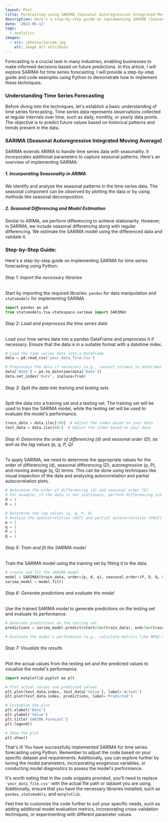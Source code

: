 ```yaml
---
layout: Post
title: Forecasting using SARIMA (Seasonal Autoregressive Integrated Moving Average) Technique
description: Here's a step-by-step guide on implementing SARIMA (Seasonal Autoregressive Integrated Moving Average) for time series forecasting using Python.
date: '2023-05-12'
tags:
  - analytics
images:
  - src: /photos/sarima.jpg
    alt: image alt attribute
---
```


Forecasting is a crucial task in many industries, enabling businesses to make informed decisions based on future predictions. In this article, I will explore SARIMA for time series forecasting.  I will provide a step-by-step guide and code examples using Python to demonstrate how to implement these techniques.

### Understanding Time Series Forecasting

Before diving into the techniques, let's establish a basic understanding of time series forecasting. Time series data represents observations collected at regular intervals over time, such as daily, monthly, or yearly data points. The objective is to predict future values based on historical patterns and trends present in the data.

### SARIMA (Seasonal Autoregressive Integrated Moving Average)
SARIMA extends ARIMA to handle time series data with seasonality. It incorporates additional parameters to capture seasonal patterns. Here's an overview of implementing SARIMA:

##### 1. Incorporating Seasonality in ARIMA
We identify and analyze the seasonal patterns in the time series data. The seasonal component can be observed by plotting the data or by using methods like seasonal decomposition.

##### 2. Seasonal Differencing and Model Estimation
Similar to ARIMA, we perform differencing to achieve stationarity. However, in SARIMA, we include seasonal differencing along with regular differencing. We estimate the SARIMA model using the differenced data and validate it.

### Step-by-Step Guide:

Here's a step-by-step guide on implementing SARIMA for time series forecasting using Python:

###### Step 1: Import the necessary libraries

Start by importing the required libraries: `pandas` for data manipulation and `statsmodels` for implementing SARIMA.

```python showLineNumbers
import pandas as pd
from statsmodels.tsa.statespace.sarimax import SARIMAX
```

###### Step 2: Load and preprocess the time series data

Load your time series data into a pandas DataFrame and preprocess it if necessary. Ensure that the data is in a suitable format with a datetime index.

```python showLineNumbers
# Load the time series data into a DataFrame
data = pd.read_csv('your_data_file.csv')

# Preprocess the data if necessary (e.g., convert columns to datetime)
data['Date'] = pd.to_datetime(data['Date'])
data.set_index('Date', inplace=True)
```

###### Step 3: Split the data into training and testing sets

Split the data into a training set and a testing set. The training set will be used to train the SARIMA model, while the testing set will be used to evaluate the model's performance.

```python showLineNumbers
train_data = data.iloc[:80]  # Adjust the index based on your data
test_data = data.iloc[80:]  # Adjust the index based on your data
```

###### Step 4: Determine the order of differencing (d) and seasonal order (D), as well as the lag values (p, q, P, Q)

To apply SARIMA, we need to determine the appropriate values for the order of differencing (d), seasonal differencing (D), autoregressive (p, P), and moving average (q, Q) terms. This can be done using techniques like visual inspection of the data and analyzing autocorrelation and partial autocorrelation plots.

```python showLineNumbers
# Determine the order of differencing (d) and seasonal order (D)
# For example, if the data is not stationary, perform differencing until it becomes stationary
d = 1
D = 1

# Determine the lag values (p, q, P, Q)
# Analyze the autocorrelation (ACF) and partial autocorrelation (PACF) plots
p = 1
q = 1
P = 1
Q = 1
```

###### Step 5: Train and fit the SARIMA model

Train the SARIMA model using the training set by fitting it to the data.

```python showLineNumbers
# Create and fit the SARIMA model
model = SARIMAX(train_data, order=(p, d, q), seasonal_order=(P, D, Q, S))
sarima_model = model.fit()
```

###### Step 6: Generate predictions and evaluate the model

Use the trained SARIMA model to generate predictions on the testing set and evaluate its performance.

```python showLineNumbers
# Generate predictions on the testing set
predictions = sarima_model.predict(start=len(train_data), end=len(train_data) + len(test_data) - 1)

# Evaluate the model's performance (e.g., calculate metrics like RMSE or MAE)
```

###### Step 7: Visualize the results

Plot the actual values from the testing set and the predicted values to visualize the model's performance.

```python showLineNumbers
import matplotlib.pyplot as plt

# Plot actual values and predicted values
plt.plot(test_data.index, test_data['Value'], label='Actual')
plt.plot(test_data.index, predictions, label='Predicted')

# Customize the plot
plt.xlabel('Date')
plt.ylabel('Value')
plt.title('SARIMA Forecast')
plt.legend()

# Show the plot
plt.show()
```

That's it! You have successfully implemented SARIMA for time series forecasting using Python. Remember to adjust the code based on your specific dataset and requirements. Additionally, you can explore further by tuning the model parameters, incorporating exogenous variables, or conducting model diagnostics to assess the model's performance.

It's worth noting that in the code snippets provided, you'll need to replace `'your_data_file.csv'` with the actual file path or dataset you are using. Additionally, ensure that you have the necessary libraries installed, such as `pandas`, `statsmodels`, and `matplotlib`.

Feel free to customize the code further to suit your specific needs, such as adding additional model evaluation metrics, incorporating cross-validation techniques, or experimenting with different parameter values.